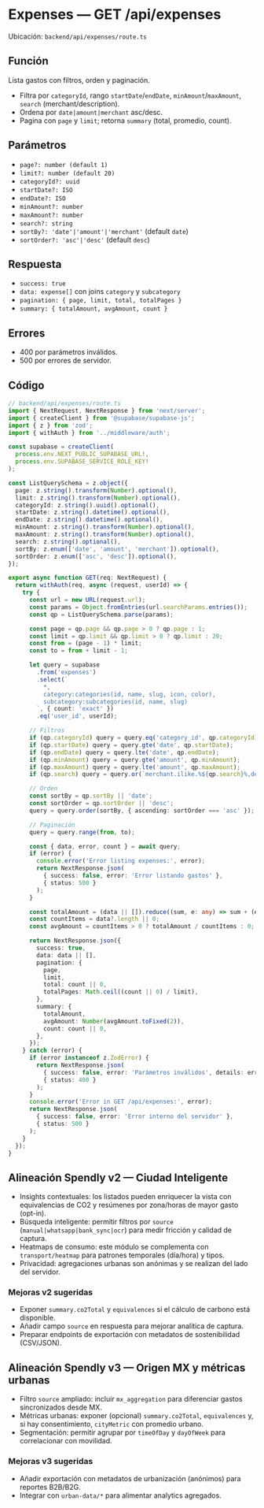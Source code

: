 # Expenses — GET /api/expenses

Ubicación: `backend/api/expenses/route.ts`

## Función

Lista gastos con filtros, orden y paginación.
- Filtra por `categoryId`, rango `startDate`/`endDate`, `minAmount`/`maxAmount`, `search` (merchant/description).
- Ordena por `date|amount|merchant` asc/desc.
- Pagina con `page` y `limit`; retorna `summary` (total, promedio, count).

## Parámetros

- `page?: number (default 1)`
- `limit?: number (default 20)`
- `categoryId?: uuid`
- `startDate?: ISO`
- `endDate?: ISO`
- `minAmount?: number`
- `maxAmount?: number`
- `search?: string`
- `sortBy?: 'date'|'amount'|'merchant'` (default `date`)
- `sortOrder?: 'asc'|'desc'` (default `desc`)

## Respuesta

- `success: true`
- `data: expense[]` con joins `category` y `subcategory`
- `pagination: { page, limit, total, totalPages }`
- `summary: { totalAmount, avgAmount, count }`

## Errores

- 400 por parámetros inválidos.
- 500 por errores de servidor.

## Código

```typescript
// backend/api/expenses/route.ts
import { NextRequest, NextResponse } from 'next/server';
import { createClient } from '@supabase/supabase-js';
import { z } from 'zod';
import { withAuth } from '../middleware/auth';

const supabase = createClient(
  process.env.NEXT_PUBLIC_SUPABASE_URL!,
  process.env.SUPABASE_SERVICE_ROLE_KEY!
);

const ListQuerySchema = z.object({
  page: z.string().transform(Number).optional(),
  limit: z.string().transform(Number).optional(),
  categoryId: z.string().uuid().optional(),
  startDate: z.string().datetime().optional(),
  endDate: z.string().datetime().optional(),
  minAmount: z.string().transform(Number).optional(),
  maxAmount: z.string().transform(Number).optional(),
  search: z.string().optional(),
  sortBy: z.enum(['date', 'amount', 'merchant']).optional(),
  sortOrder: z.enum(['asc', 'desc']).optional(),
});

export async function GET(req: NextRequest) {
  return withAuth(req, async (request, userId) => {
    try {
      const url = new URL(request.url);
      const params = Object.fromEntries(url.searchParams.entries());
      const qp = ListQuerySchema.parse(params);

      const page = qp.page && qp.page > 0 ? qp.page : 1;
      const limit = qp.limit && qp.limit > 0 ? qp.limit : 20;
      const from = (page - 1) * limit;
      const to = from + limit - 1;

      let query = supabase
        .from('expenses')
        .select(`
          *,
          category:categories(id, name, slug, icon, color),
          subcategory:subcategories(id, name, slug)
        `, { count: 'exact' })
        .eq('user_id', userId);

      // Filtros
      if (qp.categoryId) query = query.eq('category_id', qp.categoryId);
      if (qp.startDate) query = query.gte('date', qp.startDate);
      if (qp.endDate) query = query.lte('date', qp.endDate);
      if (qp.minAmount) query = query.gte('amount', qp.minAmount);
      if (qp.maxAmount) query = query.lte('amount', qp.maxAmount);
      if (qp.search) query = query.or(`merchant.ilike.%${qp.search}%,description.ilike.%${qp.search}%`);

      // Orden
      const sortBy = qp.sortBy || 'date';
      const sortOrder = qp.sortOrder || 'desc';
      query = query.order(sortBy, { ascending: sortOrder === 'asc' });

      // Paginación
      query = query.range(from, to);

      const { data, error, count } = await query;
      if (error) {
        console.error('Error listing expenses:', error);
        return NextResponse.json(
          { success: false, error: 'Error listando gastos' },
          { status: 500 }
        );
      }

      const totalAmount = (data || []).reduce((sum, e: any) => sum + (e.amount || 0), 0);
      const countItems = data?.length || 0;
      const avgAmount = countItems > 0 ? totalAmount / countItems : 0;

      return NextResponse.json({
        success: true,
        data: data || [],
        pagination: {
          page,
          limit,
          total: count || 0,
          totalPages: Math.ceil((count || 0) / limit),
        },
        summary: {
          totalAmount,
          avgAmount: Number(avgAmount.toFixed(2)),
          count: count || 0,
        },
      });
    } catch (error) {
      if (error instanceof z.ZodError) {
        return NextResponse.json(
          { success: false, error: 'Parámetros inválidos', details: error.errors },
          { status: 400 }
        );
      }
      console.error('Error in GET /api/expenses:', error);
      return NextResponse.json(
        { success: false, error: 'Error interno del servidor' },
        { status: 500 }
      );
    }
  });
}
```

## Alineación Spendly v2 — Ciudad Inteligente

- Insights contextuales: los listados pueden enriquecer la vista con equivalencias de CO2 y resúmenes por zona/horas de mayor gasto (opt-in).
- Búsqueda inteligente: permitir filtros por `source` (`manual|whatsapp|bank_sync|ocr`) para medir fricción y calidad de captura.
- Heatmaps de consumo: este módulo se complementa con `transport/heatmap` para patrones temporales (día/hora) y tipos.
- Privacidad: agregaciones urbanas son anónimas y se realizan del lado del servidor.

### Mejoras v2 sugeridas
- Exponer `summary.co2Total` y `equivalences` si el cálculo de carbono está disponible.
- Añadir campo `source` en respuesta para mejorar analítica de captura.
- Preparar endpoints de exportación con metadatos de sostenibilidad (CSV/JSON).

## Alineación Spendly v3 — Origen MX y métricas urbanas

- Filtro `source` ampliado: incluir `mx_aggregation` para diferenciar gastos sincronizados desde MX.
- Métricas urbanas: exponer (opcional) `summary.co2Total`, `equivalences` y, si hay consentimiento, `cityMetric` con promedio urbano.
- Segmentación: permitir agrupar por `timeOfDay` y `dayOfWeek` para correlacionar con movilidad.

### Mejoras v3 sugeridas
- Añadir exportación con metadatos de urbanización (anónimos) para reportes B2B/B2G.
- Integrar con `urban-data/*` para alimentar analytics agregados.